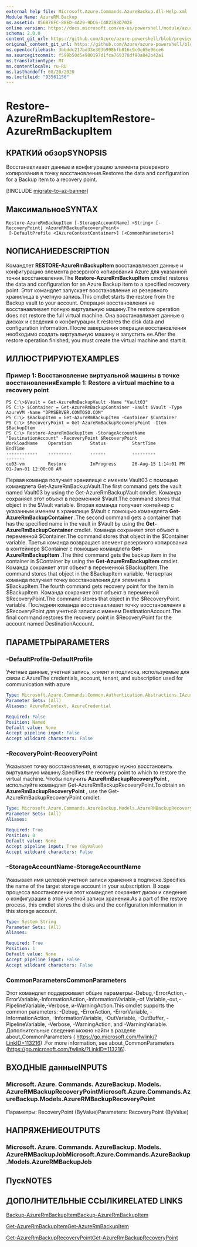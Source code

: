 ```yaml
---
external help file: Microsoft.Azure.Commands.AzureBackup.dll-Help.xml
Module Name: AzureRM.Backup
ms.assetid: 856B76FC-88ED-4A29-9DC6-C482398D702E
online version: https://docs.microsoft.com/en-us/powershell/module/azurerm.backup/restore-azurermbackupitem
schema: 2.0.0
content_git_url: https://github.com/Azure/azure-powershell/blob/preview/src/ResourceManager/AzureBackup/Commands.AzureBackup/help/Restore-AzureRmBackupItem.md
original_content_git_url: https://github.com/Azure/azure-powershell/blob/preview/src/ResourceManager/AzureBackup/Commands.AzureBackup/help/Restore-AzureRmBackupItem.md
ms.openlocfilehash: 3bbddc217bd33e303b998bfb816c9c0c65e96ce6
ms.sourcegitcommit: f599b50d5e980197d1fca769378df90a842b42a1
ms.translationtype: MT
ms.contentlocale: ru-RU
ms.lasthandoff: 08/20/2020
ms.locfileid: "93561156"
---
```

# <span data-ttu-id="13033-101">Restore-AzureRmBackupItem</span><span class="sxs-lookup"><span data-stu-id="13033-101">Restore-AzureRmBackupItem</span></span>

## <span data-ttu-id="13033-102">КРАТКИй обзор</span><span class="sxs-lookup"><span data-stu-id="13033-102">SYNOPSIS</span></span>
<span data-ttu-id="13033-103">Восстанавливает данные и конфигурацию элемента резервного копирования в точку восстановления.</span><span class="sxs-lookup"><span data-stu-id="13033-103">Restores the data and configuration for a Backup item to a recovery point.</span></span>

[!INCLUDE [migrate-to-az-banner](../../includes/migrate-to-az-banner.md)]

## <span data-ttu-id="13033-104">Максимальное</span><span class="sxs-lookup"><span data-stu-id="13033-104">SYNTAX</span></span>

```
Restore-AzureRmBackupItem [-StorageAccountName] <String> [-RecoveryPoint] <AzureRMBackupRecoveryPoint>
 [-DefaultProfile <IAzureContextContainer>] [<CommonParameters>]
```

## <span data-ttu-id="13033-105">NОПИСАНИЕ</span><span class="sxs-lookup"><span data-stu-id="13033-105">DESCRIPTION</span></span>
<span data-ttu-id="13033-106">Командлет **RESTORE-AzureRmBackupItem** восстанавливает данные и конфигурацию элемента резервного копирования Azure для указанной точки восстановления.</span><span class="sxs-lookup"><span data-stu-id="13033-106">The **Restore-AzureRmBackupItem** cmdlet restores the data and configuration for an Azure Backup item to a specified recovery point.</span></span>
<span data-ttu-id="13033-107">Этот командлет запускает восстановление из резервного хранилища в учетную запись.</span><span class="sxs-lookup"><span data-stu-id="13033-107">This cmdlet starts the restore from the Backup vault to your account.</span></span>
<span data-ttu-id="13033-108">Операция восстановления не восстанавливает полную виртуальную машину.</span><span class="sxs-lookup"><span data-stu-id="13033-108">The restore operation does not restore the full virtual machine.</span></span>
<span data-ttu-id="13033-109">Она восстанавливает данные о дисках и сведения о конфигурации.</span><span class="sxs-lookup"><span data-stu-id="13033-109">It restores the disk data and configuration information.</span></span>
<span data-ttu-id="13033-110">После завершения операции восстановления необходимо создать виртуальную машину и запустить ее.</span><span class="sxs-lookup"><span data-stu-id="13033-110">After the restore operation finished, you must create the virtual machine and start it.</span></span>

## <span data-ttu-id="13033-111">ИЛЛЮСТРИРУЮТ</span><span class="sxs-lookup"><span data-stu-id="13033-111">EXAMPLES</span></span>

### <span data-ttu-id="13033-112">Пример 1: Восстановление виртуальной машины в точке восстановления</span><span class="sxs-lookup"><span data-stu-id="13033-112">Example 1: Restore a virtual machine to a recovery point</span></span>
```
PS C:\>$Vault = Get-AzureRmBackupVault -Name "Vault03"
PS C:\> $Container = Get-AzureRmBackupContainer -Vault $Vault -Type AzureVM -Name "DPMSERVER.CONTOSO.COM"
PS C:\> $BackupItem = Get-AzureRmBackupItem -Container $Container
PS C:\> $RecoveryPoint = Get-AzureRmBackupRecoveryPoint -Item $BackupItem 
PS C:\> Restore-AzureRmBackupItem -StorageAccountName "DestinationAccount" -RecoveryPoint $RecoveryPoint 
WorkloadName    Operation       Status          StartTime              EndTime
------------    ---------       ------          ---------              -------
co03-vm         Restore         InProgress      26-Aug-15 1:14:01 PM   01-Jan-01 12:00:00 AM
```

<span data-ttu-id="13033-113">Первая команда получает хранилище с именем Vault03 с помощью командлета Get-AzureRmBackupVault.</span><span class="sxs-lookup"><span data-stu-id="13033-113">The first command gets the vault named Vault03 by using the Get-AzureRmBackupVault cmdlet.</span></span>
<span data-ttu-id="13033-114">Команда сохраняет этот объект в переменной $Vault.</span><span class="sxs-lookup"><span data-stu-id="13033-114">The command stores that object in the $Vault variable.</span></span>
<span data-ttu-id="13033-115">Вторая команда получает контейнер с указанным именем в хранилище $Vault с помощью командлета **Get-AzureRmBackupContainer** .</span><span class="sxs-lookup"><span data-stu-id="13033-115">The second command gets a container that has the specified name in the vault in $Vault by using the **Get-AzureRmBackupContainer** cmdlet.</span></span>
<span data-ttu-id="13033-116">Команда сохраняет этот объект в переменной $Container.</span><span class="sxs-lookup"><span data-stu-id="13033-116">The command stores that object in the $Container variable.</span></span>
<span data-ttu-id="13033-117">Третья команда возвращает элемент резервного копирования в контейнере $Container с помощью командлета **Get-AzureRmBackupItem** .</span><span class="sxs-lookup"><span data-stu-id="13033-117">The third command gets the backup item in the container in $Container by using the **Get-AzureRmBackupItem** cmdlet.</span></span>
<span data-ttu-id="13033-118">Команда сохраняет этот объект в переменной $BackupItem.</span><span class="sxs-lookup"><span data-stu-id="13033-118">The command stores that object in the $BackupItem variable.</span></span>
<span data-ttu-id="13033-119">Четвертая команда получает точку восстановления для элемента в $BackupItem.</span><span class="sxs-lookup"><span data-stu-id="13033-119">The fourth command gets recovery point for the item in $BackupItem.</span></span>
<span data-ttu-id="13033-120">Команда сохраняет этот объект в переменной $RecoveryPoint.</span><span class="sxs-lookup"><span data-stu-id="13033-120">The command stores that object in the $RecoveryPoint variable.</span></span>
<span data-ttu-id="13033-121">Последняя команда восстанавливает точку восстановления в $RecoveryPoint для учетной записи с именем DestinationAccount.</span><span class="sxs-lookup"><span data-stu-id="13033-121">The final command restores the recovery point in $RecoveryPoint for the account named DestinationAccount.</span></span>

## <span data-ttu-id="13033-122">ПАРАМЕТРЫ</span><span class="sxs-lookup"><span data-stu-id="13033-122">PARAMETERS</span></span>

### <span data-ttu-id="13033-123">-DefaultProfile</span><span class="sxs-lookup"><span data-stu-id="13033-123">-DefaultProfile</span></span>
<span data-ttu-id="13033-124">Учетные данные, учетная запись, клиент и подписка, используемые для связи с Azure</span><span class="sxs-lookup"><span data-stu-id="13033-124">The credentials, account, tenant, and subscription used for communication with azure</span></span>

```yaml
Type: Microsoft.Azure.Commands.Common.Authentication.Abstractions.IAzureContextContainer
Parameter Sets: (All)
Aliases: AzureRmContext, AzureCredential

Required: False
Position: Named
Default value: None
Accept pipeline input: False
Accept wildcard characters: False
```

### <span data-ttu-id="13033-125">-RecoveryPoint</span><span class="sxs-lookup"><span data-stu-id="13033-125">-RecoveryPoint</span></span>
<span data-ttu-id="13033-126">Указывает точку восстановления, в которую нужно восстановить виртуальную машину.</span><span class="sxs-lookup"><span data-stu-id="13033-126">Specifies the recovery point to which to restore the virtual machine.</span></span>
<span data-ttu-id="13033-127">Чтобы получить **AzureRmBackupRecoveryPoint** , используйте командлет Get-AzureRmBackupRecoveryPoint.</span><span class="sxs-lookup"><span data-stu-id="13033-127">To obtain an **AzureRmBackupRecoveryPoint** , use the Get-AzureRmBackupRecoveryPoint cmdlet.</span></span>

```yaml
Type: Microsoft.Azure.Commands.AzureBackup.Models.AzureRMBackupRecoveryPoint
Parameter Sets: (All)
Aliases:

Required: True
Position: 0
Default value: None
Accept pipeline input: True (ByValue)
Accept wildcard characters: False
```

### <span data-ttu-id="13033-128">-StorageAccountName</span><span class="sxs-lookup"><span data-stu-id="13033-128">-StorageAccountName</span></span>
<span data-ttu-id="13033-129">Указывает имя целевой учетной записи хранения в подписке.</span><span class="sxs-lookup"><span data-stu-id="13033-129">Specifies the name of the target storage account in your subscription.</span></span>
<span data-ttu-id="13033-130">В ходе процесса восстановления этот командлет сохраняет диски и сведения о конфигурации в этой учетной записи хранения.</span><span class="sxs-lookup"><span data-stu-id="13033-130">As a part of the restore process, this cmdlet stores the disks and the configuration information in this storage account.</span></span>

```yaml
Type: System.String
Parameter Sets: (All)
Aliases:

Required: True
Position: 1
Default value: None
Accept pipeline input: False
Accept wildcard characters: False
```

### <span data-ttu-id="13033-131">CommonParameters</span><span class="sxs-lookup"><span data-stu-id="13033-131">CommonParameters</span></span>
<span data-ttu-id="13033-132">Этот командлет поддерживает общие параметры:-Debug,-ErrorAction,-ErrorVariable,-InformationAction,-InformationVariable,-of Variable,-out,-PipelineVariable,-Verbose, и-WarningAction.</span><span class="sxs-lookup"><span data-stu-id="13033-132">This cmdlet supports the common parameters: -Debug, -ErrorAction, -ErrorVariable, -InformationAction, -InformationVariable, -OutVariable, -OutBuffer, -PipelineVariable, -Verbose, -WarningAction, and -WarningVariable.</span></span> <span data-ttu-id="13033-133">Дополнительные сведения можно найти в разделе about_CommonParameters ( https://go.microsoft.com/fwlink/?LinkID=113216) .</span><span class="sxs-lookup"><span data-stu-id="13033-133">For more information, see about_CommonParameters (https://go.microsoft.com/fwlink/?LinkID=113216).</span></span>

## <span data-ttu-id="13033-134">ВХОДНЫЕ данные</span><span class="sxs-lookup"><span data-stu-id="13033-134">INPUTS</span></span>

### <span data-ttu-id="13033-135">Microsoft. Azure. Commands. AzureBackup. Models. AzureRMBackupRecoveryPoint</span><span class="sxs-lookup"><span data-stu-id="13033-135">Microsoft.Azure.Commands.AzureBackup.Models.AzureRMBackupRecoveryPoint</span></span>
<span data-ttu-id="13033-136">Параметры: RecoveryPoint (ByValue)</span><span class="sxs-lookup"><span data-stu-id="13033-136">Parameters: RecoveryPoint (ByValue)</span></span>

## <span data-ttu-id="13033-137">НАПРЯЖЕНИЕ</span><span class="sxs-lookup"><span data-stu-id="13033-137">OUTPUTS</span></span>

### <span data-ttu-id="13033-138">Microsoft. Azure. Commands. AzureBackup. Models. AzureRMBackupJob</span><span class="sxs-lookup"><span data-stu-id="13033-138">Microsoft.Azure.Commands.AzureBackup.Models.AzureRMBackupJob</span></span>

## <span data-ttu-id="13033-139">Пуск</span><span class="sxs-lookup"><span data-stu-id="13033-139">NOTES</span></span>

## <span data-ttu-id="13033-140">ДОПОЛНИТЕЛЬНЫЕ ССЫЛКИ</span><span class="sxs-lookup"><span data-stu-id="13033-140">RELATED LINKS</span></span>

[<span data-ttu-id="13033-141">Backup-AzureRmBackupItem</span><span class="sxs-lookup"><span data-stu-id="13033-141">Backup-AzureRmBackupItem</span></span>](./Backup-AzureRmBackupItem.md)

[<span data-ttu-id="13033-142">Get-AzureRmBackupItem</span><span class="sxs-lookup"><span data-stu-id="13033-142">Get-AzureRmBackupItem</span></span>](./Get-AzureRmBackupItem.md)

[<span data-ttu-id="13033-143">Get-AzureRmBackupRecoveryPoint</span><span class="sxs-lookup"><span data-stu-id="13033-143">Get-AzureRmBackupRecoveryPoint</span></span>](./Get-AzureRmBackupRecoveryPoint.md)


